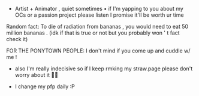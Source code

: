 - Artist + Animator , quiet sometimes • if I'm yapping to you about my OCs or a passion project please listen I promise it'll be worth ur time

Random fact: To die of radiation from bananas , you would need to eat 50 million bananas . (idk if that is true or not but you probably won ' t fact check it)

FOR THE PONYTOWN PEOPLE: I don't mind if you come up and cuddle w/ me !

- also I'm really indecisive so if I keep rmking my straw.page please don't worry about it 🥀🙏

- I change my pfp daily :P

<!---
Anova-Anet/Anova-Anet is a ✨ special ✨ repository because its `README.md` (this file) appears on your GitHub profile.
You can click the Preview link to take a look at your changes.
--->
